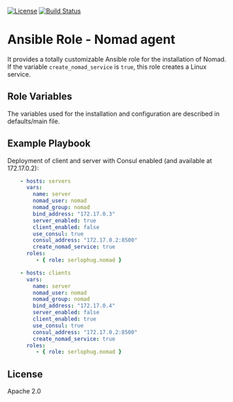 [![License](https://img.shields.io/badge/license-Apache%202-blue.svg)](https://www.apache.org/licenses/LICENSE-2.0)
[![Build Status](https://travis-ci.org/serlophug/ansible-role-nomad.svg?branch=master)](https://travis-ci.org/serlophug/ansible-role-nomad)

Ansible Role - Nomad agent 
=========

It provides a totally customizable Ansible role for the installation of Nomad. If the variable ```create_nomad_service``` is ```true```, this role creates a Linux service.  

Role Variables
--------------

The variables used for the installation and configuration are described in defaults/main file. 

Example Playbook
----------------

Deployment of client and server with Consul enabled (and available at 172.17.0.2):
``` yml
    - hosts: servers
      vars:
        name: server 
        nomad_user: nomad
        nomad_group: nomad
        bind_address: "172.17.0.3"
        server_enabled: true
        client_enabled: false
        use_consul: true
        consul_address: "172.17.0.2:8500"
        create_nomad_service: true
      roles:
         - { role: serlophug.nomad }

    - hosts: clients
      vars:
        name: server 
        nomad_user: nomad
        nomad_group: nomad
        bind_address: "172.17.0.4"
        server_enabled: false
        client_enabled: true
        use_consul: true
        consul_address: "172.17.0.2:8500"
        create_nomad_service: true
      roles:
         - { role: serlophug.nomad }
```

License
-------

Apache 2.0
